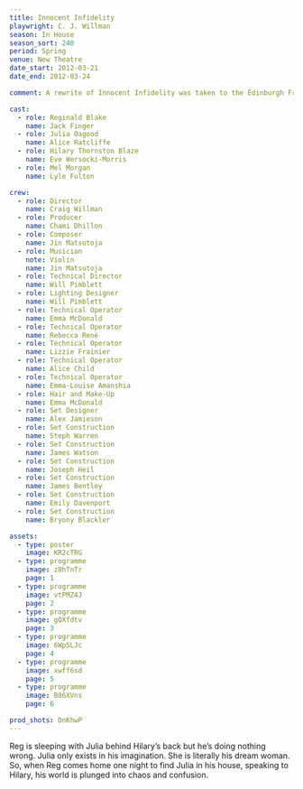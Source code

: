 ```yaml
---
title: Innocent Infidelity
playwright: C. J. Willman
season: In House
season_sort: 240
period: Spring
venue: New Theatre
date_start: 2012-03-21
date_end: 2012-03-24

comment: A rewrite of Innocent Infidelity was taken to the Edinburgh Fringe Festival under the title of Porphyria

cast:
  - role: Reginald Blake
    name: Jack Finger
  - role: Julia Oagood
    name: Alice Ratcliffe
  - role: Hilary Thornston Blaze
    name: Eve Wersocki-Morris
  - role: Mel Morgan
    name: Lyle Fulton

crew:
  - role: Director
    name: Craig Willman
  - role: Producer
    name: Chami Dhillon
  - role: Composer
    name: Jin Matsutoja
  - role: Musician
    note: Violin
    name: Jin Matsutoja
  - role: Technical Director
    name: Will Pimblett
  - role: Lighting Designer
    name: Will Pimblett
  - role: Technical Operator
    name: Emma McDonald
  - role: Technical Operator
    name: Rebecca René
  - role: Technical Operator
    name: Lizzie Frainier
  - role: Technical Operator
    name: Alice Child
  - role: Technical Operator
    name: Emma-Louise Amanshia
  - role: Hair and Make-Up
    name: Emma McDonald
  - role: Set Designer
    name: Alex Jamieson
  - role: Set Construction
    name: Steph Warren
  - role: Set Construction
    name: James Watson
  - role: Set Construction
    name: Joseph Heil
  - role: Set Construction
    name: James Bentley
  - role: Set Construction
    name: Emily Davenport
  - role: Set Construction
    name: Bryony Blackler

assets:
  - type: poster
    image: KR2cTRG
  - type: programme
    image: z8hTnTr
    page: 1
  - type: programme
    image: vtPMZ4J
    page: 2
  - type: programme
    image: gQXfdtv
    page: 3
  - type: programme
    image: 6Wp5LJc
    page: 4
  - type: programme
    image: xwff6sd
    page: 5
  - type: programme
    image: B86XVns
    page: 6

prod_shots: DnKhwP
---
```


Reg is sleeping with Julia behind Hilary’s back but he’s doing nothing wrong. Julia only exists in his imagination. She is literally his dream woman. So, when Reg comes home one night to find Julia in his house, speaking to Hilary, his world is plunged into chaos and confusion.
